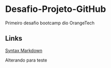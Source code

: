 # Desafio-Projeto-GitHub
Primeiro desafio bootcamp dio OrangeTech


## Links
[Syntax Markdown](https://www.markdownguide.org/basic-syntax/)

Alterando para teste